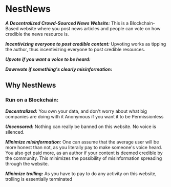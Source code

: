 

# NestNews


***A Decentralized Crowd-Sourced News Website:*** 
This is a Blockchain-Based website where you post news articles and people can vote on how credible the news resource is.

***Incentivizing everyone to post credible content:*** 
Upvoting works as tipping the author, thus incentivizing everyone to post credible resources. 

***Upvote if you want a voice to be heard:***

***Downvote if something's clearly misinformation:***


## Why NestNews

### Run on a Blockchain:

***Decentralized:*** You own your data, and don't worry about what big companies are doing with it 
Anonymous if you want it to be 
Permissionless

***Uncensored:*** Nothing can really be banned on this website. No voice is silenced.

***Minimize misinformation:*** One can assume that the average user will be more honest than not, as you literally pay to make someone's voice heard. You also get paid more, as an author if your content is deemed credible by the community. This minimizes the possibility of misinformation spreading through the website.

***Minimize trolling:*** As you have to pay to do any activity on this website, trolling is essentially terminated

